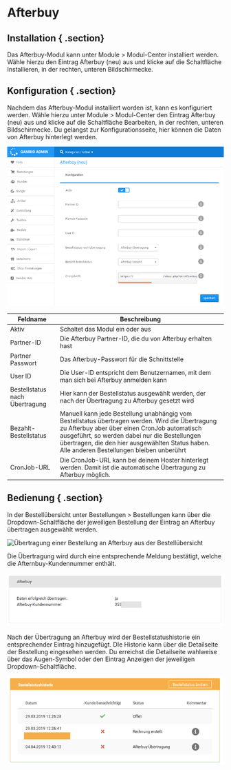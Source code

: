 # Afterbuy 

## Installation { .section}

Das Afterbuy-Modul kann unter Module \> Modul-Center installiert werden. Wähle hierzu den Eintrag Afterbuy \(neu\) aus und klicke auf die Schaltfläche Installieren, in der rechten, unteren Bildschirmecke.

## Konfiguration { .section}

Nachdem das Afterbuy-Modul installiert worden ist, kann es konfiguriert werden. Wähle hierzu unter Module \> Modul-Center den Eintrag Afterbuy \(neu\) aus und klicke auf die Schaltfläche Bearbeiten, in der rechten, unteren Bildschirmecke. Du gelangst zur Konfigurationsseite, hier können die Daten von Afterbuy hinterlegt werden.

![](Bilder/afterbuy/afterbuy001.png "Die Konfigurationsseite des Afterbuy-Moduls")

|Feldname|Beschreibung|
|--------|------------|
|Aktiv|Schaltet das Modul ein oder aus|
|Partner-ID|Die Afterbuy Partner-ID, die du von Afterbuy erhalten hast|
|Partner Passwort|Das Afterbuy-Passwort für die Schnittstelle|
|User ID|Die User-ID entspricht dem Benutzernamen, mit dem man sich bei Afterbuy anmelden kann|
|Bestellstatus nach Übertragung|Hier kann der Bestellstatus ausgewählt werden, der nach der Übertragung zu Afterbuy gesetzt wird|
|Bezahlt-Bestellstatus|Manuell kann jede Bestellung unabhängig vom Bestellstatus übertragen werden. Wird die Übertragung zu Afterbuy aber über einen CronJob automatisch ausgeführt, so werden dabei nur die Bestellungen übertragen, die den hier ausgewählten Status haben. Alle anderen Bestellungen bleiben unberührt|
|CronJob-URL|Die CronJob-URL kann bei deinem Hoster hinterlegt werden. Damit ist die automatische Übertragung zu Afterbuy möglich.|

## Bedienung { .section}

In der Bestellübersicht unter Bestellungen \> Bestellungen kann über die Dropdown-Schaltfläche der jeweiligen Bestellung der Eintrag an Afterbuy übertragen ausgewählt werden.

![](Bilder/afterbuy/20190404_001.png "Übertragung einer Bestellung an Afterbuy aus der
        Bestellübersicht")

Die Übertragung wird durch eine entsprechende Meldung bestätigt, welche die Afternbuy-Kundennummer enthält.

![](Bilder/afterbuy/20190404_003.png "Meldung nach Übertragung der Bestellung zu Afterbuy")

Nach der Übertragung an Afterbuy wird der Bestellstatushistorie ein entsprechender Eintrag hinzugefügt. DIe Historie kann über die Detailseite der Bestellung eingesehen werden. Du erreichst die Detailseite wahlweise über das Augen-Symbol oder den Eintrag Anzeigen der jeweiligen Dropdown-Schaltfläche.

![](Bilder/afterbuy/20190404_005.png "Afterbuy-Eintrag in der Bestellstatushistorie")



